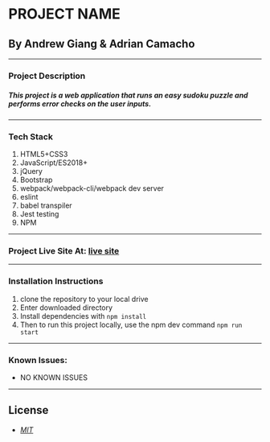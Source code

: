 # PROJECT NAME
## By Andrew Giang & Adrian Camacho

---

### Project Description

##### This project is a web application that runs an easy sudoku puzzle and performs error checks on the user inputs.
---
### Tech Stack
1. HTML5+CSS3
2. JavaScript/ES2018+
3. jQuery
4. Bootstrap
5. webpack/webpack-cli/webpack dev server
6. eslint
7. babel transpiler
8. Jest testing
9. NPM
---

### Project Live Site At: [live site](https://giang184.github.io/sudoku/)

---
### Installation Instructions
1. clone the repository to your local drive
2. Enter downloaded directory
3. Install dependencies with `npm install`
4. Then to run this project locally, use the npm dev command `npm run start`
---
### Known Issues:
* NO KNOWN ISSUES
---

## License

* _[MIT](https://opensource.org/licenses/MIT)_